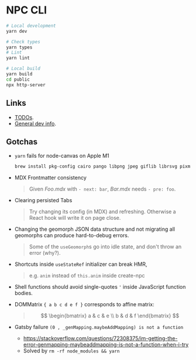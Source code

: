 # NPC CLI

```sh
# Local development
yarn dev

# Check types
yarn types
# Lint
yarn lint

# Local build
yarn build
cd public
npx http-server
```
## Links

- [TODOs](/docs/TODO.md).
- [General dev info](/docs/DEV-INFO.md).

## Gotchas

- `yarn` fails for node-canvas on Apple M1
  ```sh
  brew install pkg-config cairo pango libpng jpeg giflib librsvg pixman
  ```

- MDX Frontmatter consistency
  > Given _Foo.mdx_ with `- next: bar`, _Bar.mdx_ needs `- pre: foo`.

- Clearing persisted Tabs
  > Try changing its config (in MDX) and refreshing.
  > Otherwise a React hook will write it on page close.

- Changing the geomorph JSON data structure and not migrating all geomorphs can produce hard-to-debug errors.
  > Some of the `useGeomorph`s go into idle state, and don't throw an error (why?).

- Shortcuts inside `useStateRef` initializer can break HMR,
  > e.g. `anim` instead of `this.anim` inside create-npc

- Shell functions should avoid single-quotes `'` inside JavaScript function bodies.

- DOMMatrix `{ a b c d e f }` corresponds to affine matrix:
  > $$
  \begin{bmatrix}
  a & c & e \\
  b & d & f
  \end{bmatrix}
  $$

- Gatsby failure `(0 , _genMapping.maybeAddMapping) is not a function`
  - https://stackoverflow.com/questions/72308375/im-getting-the-error-genmapping-maybeaddmapping-is-not-a-function-when-i-try
  - Solved by `rm -rf node_modules && yarn`